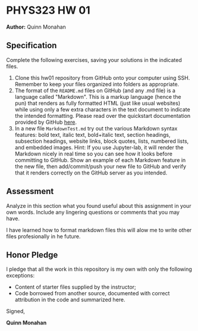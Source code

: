 # PHYS323 HW 01

**Author:** 
Quinn Monahan

## Specification

Complete the following exercises, saving your solutions in the indicated files. 

1. Clone this hw01 repository from GitHub onto your computer using SSH. Remember to keep your files organized into folders as appropriate.
1. The format of the `README.md` files on GitHub (and any .md file) is a language called "Markdown". This is a markup language (hence the pun) that renders as fully formatted HTML (just like usual websites) while using only a few extra characters in the text document to indicate the intended formatting. Please read over the quickstart documentation provided by GitHub [here](https://help.github.com/en/articles/basic-writing-and-formatting-syntax).
1. In a new file `MarkdownTest.md` try out the various Markdown syntax features: bold text, italic text, bold+italic text, section headings, subsection headings, website links, block quotes, lists, numbered lists, and embedded images. Hint: If you use Jupyter-lab, it will render the Markdown nicely in real time so you can see how it looks before committing to GitHub. Show an example of each Markdown feature in the new file, then add/commit/push your new file to GitHub and verify that it renders correctly on the GitHub server as you intended. 

## Assessment

Analyze in this section what you found useful about this assignment in your own words. Include any lingering questions or comments that you may have.

I have learned how to format markdown files this will alow me to write other files profesionally in he future.

## Honor Pledge

I pledge that all the work in this repository is my own with only the following exceptions:

* Content of starter files supplied by the instructor;
* Code borrowed from another source, documented with correct attribution in the code and summarized here.

Signed,

**Quinn Monahan**
